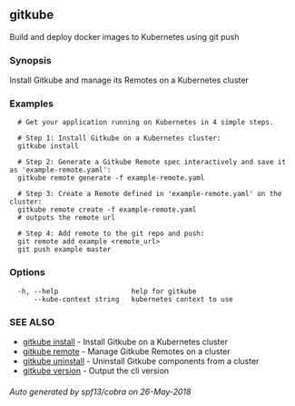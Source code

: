 ## gitkube

Build and deploy docker images to Kubernetes using git push

### Synopsis

Install Gitkube and manage its Remotes on a Kubernetes cluster

### Examples

```
  # Get your application running on Kubernetes in 4 simple steps.

  # Step 1: Install Gitkube on a Kubernetes cluster:
  gitkube install

  # Step 2: Generate a Gitkube Remote spec interactively and save it as 'example-remote.yaml':
  gitkube remote generate -f example-remote.yaml

  # Step 3: Create a Remote defined in 'example-remote.yaml' on the cluster:
  gitkube remote create -f example-remote.yaml
  # outputs the remote url

  # Step 4: Add remote to the git repo and push:
  git remote add example <remote_url>
  git push example master
```

### Options

```
  -h, --help                  help for gitkube
      --kube-context string   kubernetes context to use
```

### SEE ALSO

* [gitkube install](gitkube_install.md)	 - Install Gitkube on a Kubernetes cluster
* [gitkube remote](gitkube_remote.md)	 - Manage Gitkube Remotes on a cluster
* [gitkube uninstall](gitkube_uninstall.md)	 - Uninstall Gitkube components from a cluster
* [gitkube version](gitkube_version.md)	 - Output the cli version

###### Auto generated by spf13/cobra on 26-May-2018
